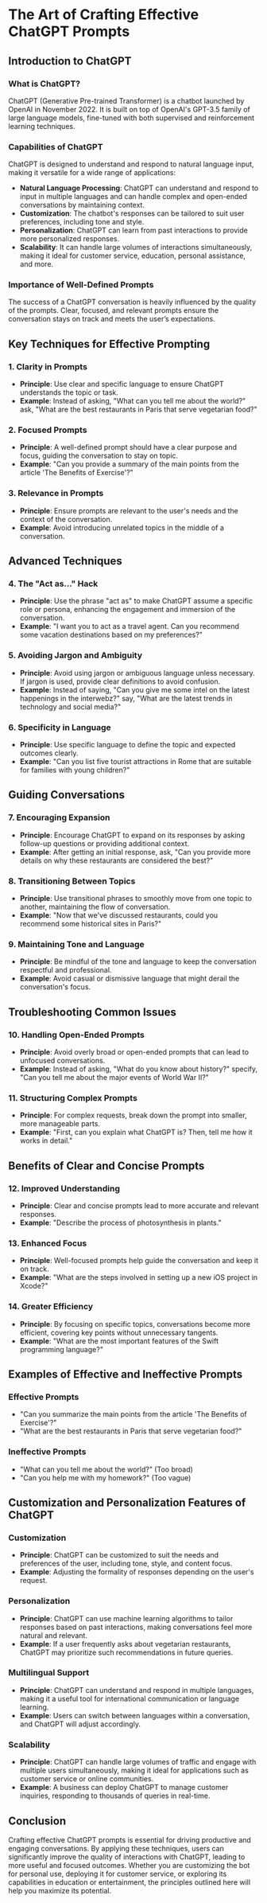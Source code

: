 # The Art of Crafting Effective ChatGPT Prompts

## Introduction to ChatGPT

### What is ChatGPT?
ChatGPT (Generative Pre-trained Transformer) is a chatbot launched by OpenAI in November 2022. It is built on top of OpenAI's GPT-3.5 family of large language models, fine-tuned with both supervised and reinforcement learning techniques. 

### Capabilities of ChatGPT
ChatGPT is designed to understand and respond to natural language input, making it versatile for a wide range of applications:
- **Natural Language Processing**: ChatGPT can understand and respond to input in multiple languages and can handle complex and open-ended conversations by maintaining context.
- **Customization**: The chatbot's responses can be tailored to suit user preferences, including tone and style.
- **Personalization**: ChatGPT can learn from past interactions to provide more personalized responses.
- **Scalability**: It can handle large volumes of interactions simultaneously, making it ideal for customer service, education, personal assistance, and more.

### Importance of Well-Defined Prompts
The success of a ChatGPT conversation is heavily influenced by the quality of the prompts. Clear, focused, and relevant prompts ensure the conversation stays on track and meets the user’s expectations.

## Key Techniques for Effective Prompting

### 1. Clarity in Prompts
- **Principle**: Use clear and specific language to ensure ChatGPT understands the topic or task.
- **Example**: Instead of asking, "What can you tell me about the world?" ask, "What are the best restaurants in Paris that serve vegetarian food?"

### 2. Focused Prompts
- **Principle**: A well-defined prompt should have a clear purpose and focus, guiding the conversation to stay on topic.
- **Example**: "Can you provide a summary of the main points from the article 'The Benefits of Exercise'?"

### 3. Relevance in Prompts
- **Principle**: Ensure prompts are relevant to the user's needs and the context of the conversation.
- **Example**: Avoid introducing unrelated topics in the middle of a conversation.

## Advanced Techniques

### 4. The "Act as..." Hack
- **Principle**: Use the phrase "act as" to make ChatGPT assume a specific role or persona, enhancing the engagement and immersion of the conversation.
- **Example**: "I want you to act as a travel agent. Can you recommend some vacation destinations based on my preferences?"

### 5. Avoiding Jargon and Ambiguity
- **Principle**: Avoid using jargon or ambiguous language unless necessary. If jargon is used, provide clear definitions to avoid confusion.
- **Example**: Instead of saying, "Can you give me some intel on the latest happenings in the interwebz?" say, "What are the latest trends in technology and social media?"

### 6. Specificity in Language
- **Principle**: Use specific language to define the topic and expected outcomes clearly.
- **Example**: "Can you list five tourist attractions in Rome that are suitable for families with young children?"

## Guiding Conversations

### 7. Encouraging Expansion
- **Principle**: Encourage ChatGPT to expand on its responses by asking follow-up questions or providing additional context.
- **Example**: After getting an initial response, ask, "Can you provide more details on why these restaurants are considered the best?"

### 8. Transitioning Between Topics
- **Principle**: Use transitional phrases to smoothly move from one topic to another, maintaining the flow of conversation.
- **Example**: "Now that we've discussed restaurants, could you recommend some historical sites in Paris?"

### 9. Maintaining Tone and Language
- **Principle**: Be mindful of the tone and language to keep the conversation respectful and professional.
- **Example**: Avoid casual or dismissive language that might derail the conversation's focus.

## Troubleshooting Common Issues

### 10. Handling Open-Ended Prompts
- **Principle**: Avoid overly broad or open-ended prompts that can lead to unfocused conversations.
- **Example**: Instead of asking, "What do you know about history?" specify, "Can you tell me about the major events of World War II?"

### 11. Structuring Complex Prompts
- **Principle**: For complex requests, break down the prompt into smaller, more manageable parts.
- **Example**: "First, can you explain what ChatGPT is? Then, tell me how it works in detail."

## Benefits of Clear and Concise Prompts

### 12. Improved Understanding
- **Principle**: Clear and concise prompts lead to more accurate and relevant responses.
- **Example**: "Describe the process of photosynthesis in plants."

### 13. Enhanced Focus
- **Principle**: Well-focused prompts help guide the conversation and keep it on track.
- **Example**: "What are the steps involved in setting up a new iOS project in Xcode?"

### 14. Greater Efficiency
- **Principle**: By focusing on specific topics, conversations become more efficient, covering key points without unnecessary tangents.
- **Example**: "What are the most important features of the Swift programming language?"

## Examples of Effective and Ineffective Prompts

### Effective Prompts
- "Can you summarize the main points from the article 'The Benefits of Exercise'?"
- "What are the best restaurants in Paris that serve vegetarian food?"

### Ineffective Prompts
- "What can you tell me about the world?" (Too broad)
- "Can you help me with my homework?" (Too vague)

## Customization and Personalization Features of ChatGPT

### Customization
- **Principle**: ChatGPT can be customized to suit the needs and preferences of the user, including tone, style, and content focus.
- **Example**: Adjusting the formality of responses depending on the user's request.

### Personalization
- **Principle**: ChatGPT can use machine learning algorithms to tailor responses based on past interactions, making conversations feel more natural and relevant.
- **Example**: If a user frequently asks about vegetarian restaurants, ChatGPT may prioritize such recommendations in future queries.

### Multilingual Support
- **Principle**: ChatGPT can understand and respond in multiple languages, making it a useful tool for international communication or language learning.
- **Example**: Users can switch between languages within a conversation, and ChatGPT will adjust accordingly.

### Scalability
- **Principle**: ChatGPT can handle large volumes of traffic and engage with multiple users simultaneously, making it ideal for applications such as customer service or online communities.
- **Example**: A business can deploy ChatGPT to manage customer inquiries, responding to thousands of queries in real-time.

## Conclusion
Crafting effective ChatGPT prompts is essential for driving productive and engaging conversations. By applying these techniques, users can significantly improve the quality of interactions with ChatGPT, leading to more useful and focused outcomes. Whether you are customizing the bot for personal use, deploying it for customer service, or exploring its capabilities in education or entertainment, the principles outlined here will help you maximize its potential.
